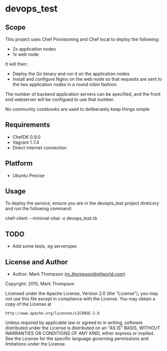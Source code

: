 # devops_test

## Scope
This project uses Chef Provisioning and Chef local to deploy the following:
- 2x application nodes
- 1x web node

It will then:
- Deploy the Go binary and run it on the application nodes
- Install and configure Nginx on the web node so that requests are sent to the two application nodes in a round robin fashion.

The number of backend application servers can be specified, and the front
end webserver will be configued to use that number.

No community cookbooks are used to deliberately keep things simple

## Requirements
* ChefDK 0.9.0
* Vagrant 1.7.4
* Direct internet connection

## Platform
* Ubuntu Precise

## Usage
To deploy the service, ensure you are in the devopts_test project diretcory
and run the following command:

chef-client --minimal-ohai -z devops_test.rb

## TODO

- Add some tests, eg serverspec

## License and Author

* Author: Mark Thompson (<m_thompson@ntlworld.com>)

Copyright: 2015, Mark Thompson

Licensed under the Apache License, Version 2.0 (the "License");
you may not use this file except in compliance with the License.
You may obtain a copy of the License at

    http://www.apache.org/licenses/LICENSE-2.0

Unless required by applicable law or agreed to in writing, software
distributed under the License is distributed on an "AS IS" BASIS,
WITHOUT WARRANTIES OR CONDITIONS OF ANY KIND, either express or implied.
See the License for the specific language governing permissions and
limitations under the License.
